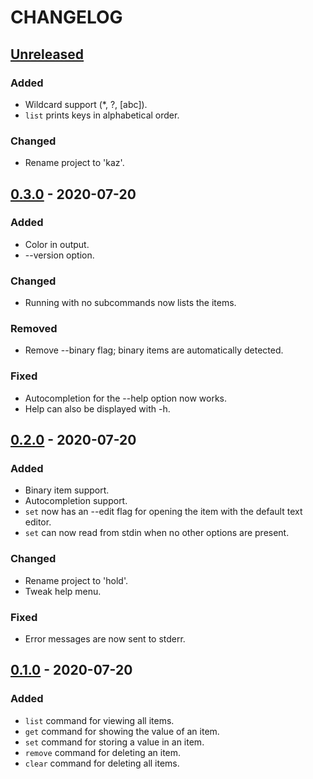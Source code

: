 # CHANGELOG

## [Unreleased]
### Added
- Wildcard support (\*, ?, [abc]).
- `list` prints keys in alphabetical order.

### Changed
- Rename project to 'kaz'.

## [0.3.0] - 2020-07-20
### Added
- Color in output.
- --version option.

### Changed
- Running with no subcommands now lists the items.

### Removed
- Remove --binary flag; binary items are automatically detected.

### Fixed
- Autocompletion for the --help option now works.
- Help can also be displayed with -h.

## [0.2.0] - 2020-07-20
### Added
- Binary item support.
- Autocompletion support.
- `set` now has an --edit flag for opening the item with the default text editor.
- `set` can now read from stdin when no other options are present.

### Changed
- Rename project to 'hold'.
- Tweak help menu.

### Fixed
- Error messages are now sent to stderr.

## [0.1.0] - 2020-07-20
### Added
- `list` command for viewing all items.
- `get` command for showing the value of an item.
- `set` command for storing a value in an item.
- `remove` command for deleting an item.
- `clear` command for deleting all items.

[Unreleased]: https://github.com/clabe45/kaz/compare/v0.3.0...HEAD
[0.3.0]: https://github.com/clabe45/kaz/compare/v0.2.0...v0.3.0
[0.2.0]: https://github.com/clabe45/kaz/compare/v0.1.0...v0.2.0
[0.1.0]: https://github.com/clabe45/kaz/releases/tag/v0.1
